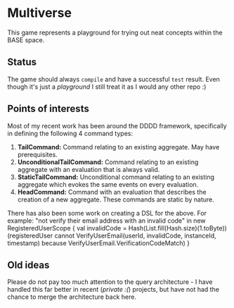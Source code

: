Multiverse
==========

This game represents a playground for trying out neat concepts within the BASE space.

Status
------

The game should always `compile` and have a successful `test` result. Even though it's just a *playground* I still treat it as I would any other repo :)

Points of interests
-------------------

Most of my recent work has been around the DDDD framework, specifically in defining the following 4 command types:

1.  **TailCommand:** Command relating to an existing aggregate. May have prerequisites.
2.  **UnconditionalTailCommand:** Command relating to an existing aggregate with an evaluation that is always valid.
3.  **StaticTailCommand:** Unconditional command relating to an existing aggregate which evokes the same events on every evaluation.
4.  **HeadCommand:** Command with an evaluation that describes the creation of a new aggregate. These commands are static by nature.

There has also been some work on creating a DSL for the above. For example:
"not verify their email address with an invalid code" in new RegisteredUserScope {
      val invalidCode = Hash(List.fill(Hash.size)(1.toByte))
      (registeredUser
        cannot VerifyUserEmail(userId, invalidCode, instanceId, timestamp)
        because VerifyUserEmail.VerificationCodeMatch)
    }

Old ideas
---------

Please do not pay too much attention to the query architecture - I have handled this far better in recent (*private :(*) projects, but have not had the chance to merge the architecture back here.
